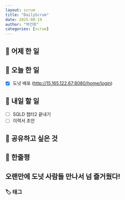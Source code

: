 ```yaml
---
layout: scrum
title: "DailyScrum"
date: 2025-08-19
author: "박건희"
categories: [scrum]
---
```


## 📝 어제 한 일

## 📝 오늘 한 일
- [x] 도넛 배포 (http://15.165.122.67:8080/home/login)

## 🎯 내일 할 일
- [ ] SQLD 챕터2 끝내기
- [ ] 이력서 초안 

## 🔗 공유하고 싶은 것

## 💭 한줄평
오랜만에 도넛 사람들 만나서 넘 즐거웠다!
---

### 🏷️ 태그
